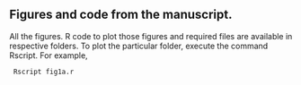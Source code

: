 <h2> Figures and code from the manuscript. </h2>
All the figures. R code to plot those figures and required files are available in respective folders.
To plot the particular folder, execute the command Rscript.
For example, 
<pre><code> Rscript fig1a.r </pre></code>

